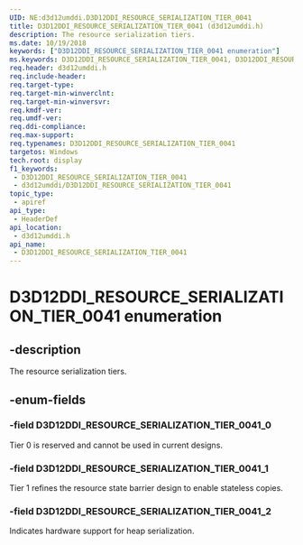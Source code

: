 ```yaml
---
UID: NE:d3d12umddi.D3D12DDI_RESOURCE_SERIALIZATION_TIER_0041
title: D3D12DDI_RESOURCE_SERIALIZATION_TIER_0041 (d3d12umddi.h)
description: The resource serialization tiers.
ms.date: 10/19/2018
keywords: ["D3D12DDI_RESOURCE_SERIALIZATION_TIER_0041 enumeration"]
ms.keywords: D3D12DDI_RESOURCE_SERIALIZATION_TIER_0041, D3D12DDI_RESOURCE_SERIALIZATION_TIER_0041,
req.header: d3d12umddi.h
req.include-header: 
req.target-type: 
req.target-min-winverclnt: 
req.target-min-winversvr: 
req.kmdf-ver: 
req.umdf-ver: 
req.ddi-compliance: 
req.max-support: 
req.typenames: D3D12DDI_RESOURCE_SERIALIZATION_TIER_0041
targetos: Windows
tech.root: display
f1_keywords:
 - D3D12DDI_RESOURCE_SERIALIZATION_TIER_0041
 - d3d12umddi/D3D12DDI_RESOURCE_SERIALIZATION_TIER_0041
topic_type:
 - apiref
api_type:
 - HeaderDef
api_location:
 - d3d12umddi.h
api_name:
 - D3D12DDI_RESOURCE_SERIALIZATION_TIER_0041
---
```


# D3D12DDI_RESOURCE_SERIALIZATION_TIER_0041 enumeration


## -description

The resource serialization tiers.

## -enum-fields

### -field D3D12DDI_RESOURCE_SERIALIZATION_TIER_0041_0

Tier 0 is reserved and cannot be used in current designs.

### -field D3D12DDI_RESOURCE_SERIALIZATION_TIER_0041_1

Tier 1 refines the resource state barrier design to enable stateless copies.

### -field D3D12DDI_RESOURCE_SERIALIZATION_TIER_0041_2

Indicates hardware support for heap serialization.

